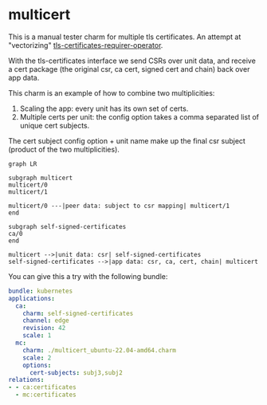 
# multicert

This is a manual tester charm for multiple tls certificates.
An attempt at "vectorizing" [tls-certificates-requirer-operator](https://github.com/canonical/tls-certificates-requirer-operator/).

With the tls-certificates interface we send CSRs over unit data, and receive
a cert package (the original csr, ca cert, signed cert and chain) back over app
data.

This charm is an example of how to combine two multiplicities:
1. Scaling the app: every unit has its own set of certs.
2. Multiple certs per unit: the config option takes a comma separated list of
   unique cert subjects.

The cert subject config option + unit name make up the final csr subject
(product of the two multiplicities).

```mermaid
graph LR

subgraph multicert
multicert/0
multicert/1

multicert/0 ---|peer data: subject to csr mapping| multicert/1
end

subgraph self-signed-certificates
ca/0
end

multicert -->|unit data: csr| self-signed-certificates
self-signed-certificates -->|app data: csr, ca, cert, chain| multicert
```

You can give this a try with the following bundle:

```yaml
bundle: kubernetes
applications:
  ca:
    charm: self-signed-certificates
    channel: edge
    revision: 42
    scale: 1
  mc:
    charm: ./multicert_ubuntu-22.04-amd64.charm
    scale: 2
    options:
      cert-subjects: subj3,subj2
relations:
- - ca:certificates
  - mc:certificates
```
